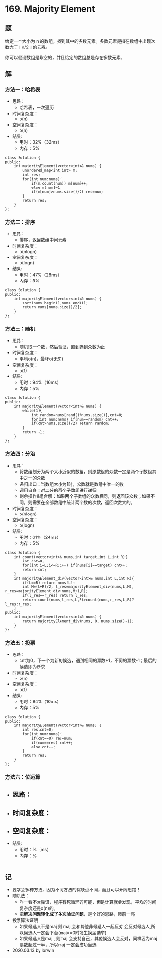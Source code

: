 # 169. Majority Element

## 题

给定一个大小为 n 的数组，找到其中的多数元素。多数元素是指在数组中出现次数大于 ⌊ n/2 ⌋ 的元素。

你可以假设数组是非空的，并且给定的数组总是存在多数元素。

## 解

### 方法一：哈希表
- 思路：
  - 哈希表，一次遍历
- 时间复杂度：
  - o(n)
- 空间复杂度：
  - o(n)
- 结果:
  - 用时：32%（32ms）
  - 内存：5%
```
class Solution {
public:
    int majorityElement(vector<int>& nums) {
        unordered_map<int,int> m;
        int res;
        for(int num:nums){
            if(m.count(num)) m[num]++;
            else m[num]=1;
            if(m[num]>nums.size()/2) res=num;
        }
        return res;
    }
};
```

### 方法二：排序
- 思路：
  - 排序，返回数组中间元素
- 时间复杂度：
  - o(nlogn)
- 空间复杂度：
  - o(logn)
- 结果:
  - 用时：47%（28ms）
  - 内存：5%
```
class Solution {
public:
    int majorityElement(vector<int>& nums) {
        sort(nums.begin(),nums.end());
        return nums[nums.size()/2];
    }
};
```

### 方法三：**随机**
- 思路：
  - 随机取一个数，然后验证，直到选到众数为止
- 时间复杂度：
  - 平均o(n)，最坏o(无穷)
- 空间复杂度：
  - o(1)
- 结果:
  - 用时：94%（16ms）
  - 内存：5%
```
class Solution {
public:
    int majorityElement(vector<int>& nums) {
        while(1){
            int random=nums[rand()%nums.size()],cnt=0;
            for(int num:nums) if(num==random) cnt++;
            if(cnt>nums.size()/2) return random;
        }
        return -1;
    }
};
```

### 方法四：分治
- 思路：
  - 将数组划分为两个大小近似的数组，则原数组的众数一定是两个子数组其中之一的众数
  - 递归出口：当数组大小为1时，众数就是数组中唯一的数
  - 调用自身：对二分的两个子数组进行递归
  - 剩余操作&组合解：如果两个子数组的众数相同，则返回该众数；如果不同，则需要在全部数组中统计两个数的次数，返回次数大的。
- 时间复杂度：
  - o(nlogn)
- 空间复杂度：
  - o(logn)
- 结果:
  - 用时：61%（24ms）
  - 内存：5%
```
class Solution {
    int count(vector<int>& nums,int target,int L,int R){
        int cnt=0;
        for(int i=L;i<=R;i++) if(nums[i]==target) cnt++;
        return cnt;
    }
    int majorityElement_div(vector<int>& nums,int L,int R){
        if(L==R) return nums[L];
        int M=(L+R)/2, l_res=majorityElement_div(nums,L,M), r_res=majorityElement_div(nums,M+1,R);
        if(l_res==r_res) return l_res;
        return count(nums,l_res,L,R)>count(nums,r_res,L,R)?l_res:r_res;
    }
public:
    int majorityElement(vector<int>& nums) {
        return majorityElement_div(nums, 0, nums.size()-1);
    }
};
```

### 方法五：投票
- 思路：
  - cnt为0，下一个为新的候选，遇到相同的票数+1，不同的票数-1；最后的候选即为所求
- 时间复杂度：
  - o(n)
- 空间复杂度：
  - o(1)
- 结果:
  - 用时：94%（16ms）
  - 内存：5%
```
class Solution {
public:
    int majorityElement(vector<int>& nums) {
        int res,cnt=0;
        for(int num:nums){
            if(cnt==0) res=num;
            if(num==res) cnt++;
            else cnt--;
        }
        return res;
    }
};
```

### 方法六：位运算
- 思路：
  - 
- 时间复杂度：
  - 
- 空间复杂度：
  - 
- 结果:
  - 用时：%（ms）
  - 内存：%
```

```

## 记

- 要学会多种方法，因为不同方法的优缺点不同，而且可以开阔思路！
- 随机法：
  - 咋一看不太靠谱，程序有死循环的可能，但是计算就会发现，平均的时间复杂度还是o(n)的。
  - 把**解决问题转化成了多次验证问题**，是个好的思路，眼前一亮
- 投票算法证明：
  - 如果候选人不是maj 则 maj,会和其他非候选人一起反对 会反对候选人,所以候选人一定会下台(maj==0时发生换届选举)
  - 如果候选人是maj , 则maj 会支持自己，其他候选人会反对，同样因为maj 票数超过一半，所以maj 一定会成功当选
- 2020.03.13 by lorwin